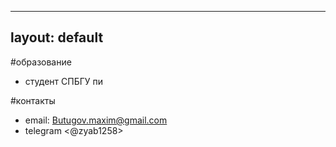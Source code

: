 ----
layout: default
---

#образование 
- студент СПБГУ пи

#контакты 
- email: <Butugov.maxim@gmail.com>
- telegram <@zyab1258>
